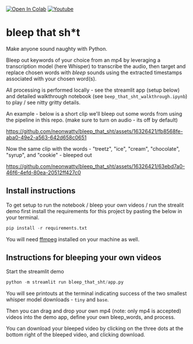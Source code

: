 <a href="https://colab.research.google.com/github/jermwatt/bleep_that_sht/blob/main/beep_that_sht_walkthrough.ipynb" target="_parent"><img src="https://colab.research.google.com/assets/colab-badge.svg" alt="Open In Colab"/></a>  <a href="https://www.youtube.com/watch?v=U8Ki9dD3HF0&t=1s" target="_parent"><img src="https://badges.aleen42.com/src/youtube.svg" alt="Youtube"/></a>


# bleep that sh*t

Make anyone sound naughty with Python.

Bleep out keywords of your choice from an mp4 by leveraging a transcription model (here Whisper) to transcribe the audio, then target and replace chosen words with *bleep* sounds using the extracted timestamps associated with your chosen word(s).  

All processing is performed locally - see the streamlit app (setup below) and detailed walkthrough notebook (see `beep_that_sht_walkthrough.ipynb`) to play / see nitty gritty details.

An example - below is a short clip we'll bleep out some words from using the pipeline in this repo.  (make sure to turn on audio - its off by default)


https://github.com/neonwatty/bleep_that_sht/assets/16326421/fb8568fe-aba0-49e2-a563-642d658c0651


Now the same clip with the words - "treetz", "ice", "cream", "chocolate", "syrup", and "cookie" - bleeped out


https://github.com/neonwatty/bleep_that_sht/assets/16326421/63ebd7a0-46f6-4efd-80ea-20512ff427c0


## Install instructions

To get setup to run the notebook / bleep your own videos / run the strealit demo first install the requirements for this project by pasting the below in your terminal.

```python
pip install -r requirements.txt
```

You will need [ffmpeg](https://www.ffmpeg.org/download.html) installed on your machine as well.


## Instructions for bleeping your own videos

Start the streamlit demo

```python
python -m streamlit run bleep_that_sht/app.py
```

You will see printouts at the terminal indicating success of the two smallest whisper model downloads - `tiny` and `base`.

Then you can drag and drop your own mp4 (note: only mp4 is accepted) videos into the demo app, define your own bleep_words, and process.

You can download your bleeped video by clicking on the three dots at the bottom right of the bleeped video, and clicking download.
